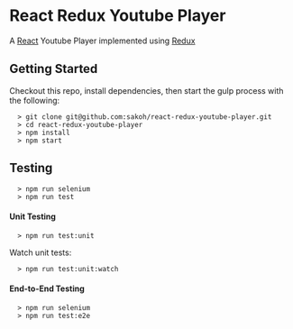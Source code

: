 # React Redux Youtube Player

A [React](https://facebook.github.io/react/) Youtube Player implemented using [Redux](https://www.udemy.com/react-redux/)


## Getting Started
Checkout this repo, install dependencies, then start the gulp process with the following:

```
  > git clone git@github.com:sakoh/react-redux-youtube-player.git
  > cd react-redux-youtube-player
  > npm install
  > npm start
```

## Testing

```
  > npm run selenium
  > npm run test
```

#### Unit Testing

```
  > npm run test:unit
```

Watch unit tests:
```
  > npm run test:unit:watch
```


#### End-to-End Testing

```
  > npm run selenium
  > npm run test:e2e
```

